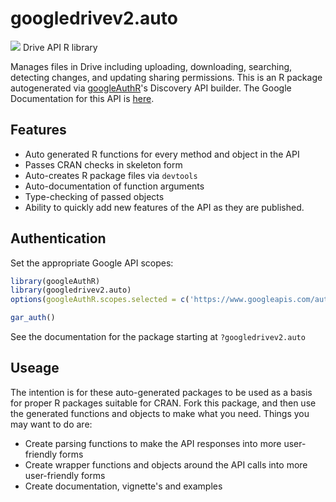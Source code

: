 # googledrivev2.auto
![](https://ssl.gstatic.com/docs/doclist/images/drive_icon_32.png)
Drive API R library

Manages files in Drive including uploading, downloading, searching, detecting changes, and updating sharing permissions.
This is an R package autogenerated via [googleAuthR](http://code.markedmondson.me/googleAuthR)'s Discovery API builder. 
The Google Documentation for this API is [here](https://developers.google.com/drive/).

## Features 
 * Auto generated R functions for every method and object in the API
 * Passes CRAN checks in skeleton form
 * Auto-creates R package files via `devtools`
 * Auto-documentation of function arguments
 * Type-checking of passed objects
 * Ability to quickly add new features of the API as they are published.

## Authentication
Set the appropriate Google API scopes:

```r
library(googleAuthR)
library(googledrivev2.auto)
options(googleAuthR.scopes.selected = c('https://www.googleapis.com/auth/drive', 'https://www.googleapis.com/auth/drive.appdata', 'https://www.googleapis.com/auth/drive.apps.readonly', 'https://www.googleapis.com/auth/drive.file', 'https://www.googleapis.com/auth/drive.metadata', 'https://www.googleapis.com/auth/drive.metadata.readonly', 'https://www.googleapis.com/auth/drive.photos.readonly', 'https://www.googleapis.com/auth/drive.readonly', 'https://www.googleapis.com/auth/drive.scripts'))

gar_auth()
```
 See the documentation for the package starting at `?googledrivev2.auto`
## Useage
The intention is for these auto-generated packages to be used as a basis for proper R packages suitable for CRAN.
Fork this package, and then use the generated functions and objects to make what you need.
Things you may want to do are:
* Create parsing functions to make the API responses into more user-friendly forms
* Create wrapper functions and objects around the API calls into more user-friendly forms
* Create documentation, vignette's and examples

